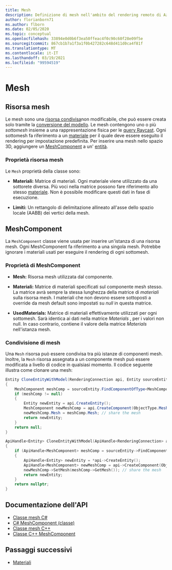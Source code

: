 ```yaml
---
title: Mesh
description: Definizione di mesh nell'ambito del rendering remoto di Azure
author: florianborn71
ms.author: flborn
ms.date: 02/05/2020
ms.topic: conceptual
ms.openlocfilehash: 33894e0d0b6f3ea50ffeac4f0c90c60f28e09f5e
ms.sourcegitcommit: 867cb1b7a1f3a1f0b427282c648d411d0ca4f81f
ms.translationtype: MT
ms.contentlocale: it-IT
ms.lasthandoff: 03/19/2021
ms.locfileid: "99594519"
---
```

# <a name="meshes"></a>Mesh

## <a name="mesh-resource"></a>Risorsa mesh

Le mesh sono una [risorsa condivisa](../concepts/lifetime.md)non modificabile, che può essere creata solo tramite la [conversione del modello](../how-tos/conversion/model-conversion.md). Le mesh contengono uno o più *sottomesh* insieme a una rappresentazione fisica per le [query Raycast](../overview/features/spatial-queries.md). Ogni sottomesh fa riferimento a un [materiale](materials.md) per il quale deve essere eseguito il rendering per impostazione predefinita. Per inserire una mesh nello spazio 3D, aggiungere un [MeshComponent](#meshcomponent) a un' [entità](entities.md).

### <a name="mesh-resource-properties"></a>Proprietà risorsa mesh

Le `Mesh` proprietà della classe sono:

* **Materiali:** Matrice di materiali. Ogni materiale viene utilizzato da una sottorete diversa. Più voci nella matrice possono fare riferimento allo stesso [materiale](materials.md). Non è possibile modificare questi dati in fase di esecuzione.

* **Limiti:** Un rettangolo di delimitazione allineato all'asse dello spazio locale (AABB) dei vertici della mesh.

## <a name="meshcomponent"></a>MeshComponent

La `MeshComponent` classe viene usata per inserire un'istanza di una risorsa mesh. Ogni MeshComponent fa riferimento a una singola mesh. Potrebbe ignorare i materiali usati per eseguire il rendering di ogni sottomesh.

### <a name="meshcomponent-properties"></a>Proprietà di MeshComponent

* **Mesh:** Risorsa mesh utilizzata dal componente.

* **Materiali:** Matrice di materiali specificati sul componente mesh stesso. La matrice avrà sempre la stessa lunghezza della matrice di *materiali* sulla risorsa mesh. I materiali che non devono essere sottoposti a override da mesh default sono impostati su *null* in questa matrice.

* **UsedMaterials:** Matrice di materiali effettivamente utilizzati per ogni sottomesh. Sarà identica ai dati nella matrice *Materials* , per i valori non null. In caso contrario, contiene il valore della matrice *Materials* nell'istanza mesh.

### <a name="sharing-of-meshes"></a>Condivisione di mesh

Una `Mesh` risorsa può essere condivisa tra più istanze di componenti mesh. Inoltre, la `Mesh` risorsa assegnata a un componente mesh può essere modificata a livello di codice in qualsiasi momento. Il codice seguente illustra come clonare una mesh:

```cs
Entity CloneEntityWithModel(RenderingConnection api, Entity sourceEntity)
{
    MeshComponent meshComp = sourceEntity.FindComponentOfType<MeshComponent>();
    if (meshComp != null)
    {
        Entity newEntity = api.CreateEntity();
        MeshComponent newMeshComp = api.CreateComponent(ObjectType.MeshComponent, newEntity) as MeshComponent;
        newMeshComp.Mesh = meshComp.Mesh; // share the mesh
        return newEntity;
    }
    return null;
}
```

```cpp
ApiHandle<Entity> CloneEntityWithModel(ApiHandle<RenderingConnection> api, ApiHandle<Entity> sourceEntity)
{
    if (ApiHandle<MeshComponent> meshComp = sourceEntity->FindComponentOfType<MeshComponent>())
    {
        ApiHandle<Entity> newEntity = *api->CreateEntity();
        ApiHandle<MeshComponent> newMeshComp = api->CreateComponent(ObjectType::MeshComponent, newEntity)->as<RemoteRendering::MeshComponent>();
        newMeshComp->SetMesh(meshComp->GetMesh()); // share the mesh
        return newEntity;
    }
    return nullptr;
}
```

## <a name="api-documentation"></a>Documentazione dell'API

* [Classe mesh C#](/dotnet/api/microsoft.azure.remoterendering.mesh)
* [C# MeshComponent (classe)](/dotnet/api/microsoft.azure.remoterendering.meshcomponent)
* [Classe mesh C++](/cpp/api/remote-rendering/mesh)
* [Classe C++ MeshComponent](/cpp/api/remote-rendering/meshcomponent)


## <a name="next-steps"></a>Passaggi successivi

* [Materiali](materials.md)